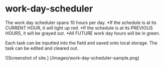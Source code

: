 # work-day-scheduler

The work day scheduler spans 10 hours per day.
*If the schedule is at its CURRENT HOUR, it will light up red.
*If the schedule is at its PREVIOUS HOURS, it will be grayed out.
*All FUTURE work day hours will be in green.

Each task can be inputted into the field and saved onto local storage. 
The task can be edited and cleared out. 

![Screenshot of site.] (/images/work-day-scheduler-sample.png)